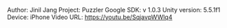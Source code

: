 Author: Jinil Jang
Project: Puzzler
Google SDK: v 1.0.3
Unity version: 5.5.1f1
Device: iPhone
Video URL: https://youtu.be/SqjavpWWlq4
